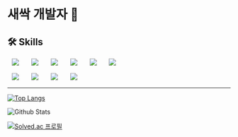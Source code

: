 <p align="center">

# 새싹 개발자 🌱

## 🛠 Skills 

<div>
<img src="https://img.shields.io/badge/React-61DAFB?style=flat-round&logo=React&logoColor=white" style="height : auto; margin-left : 10px; margin-right : 10px;"/></a>&nbsp;  
<img src="https://img.shields.io/badge/Redux-764ABC?style=flat-round&logo=Redux&logoColor=white" style="height : auto; margin-left : 10px; margin-right : 10px;"/></a>&nbsp;  
<img src="https://img.shields.io/badge/JavaScript-F7DF1E?style=flat-round&logo=JavaScript&logoColor=white" style="height : auto; margin-left : 10px; margin-right : 10px;"/></a>&nbsp;
<img src="https://img.shields.io/badge/TypeScript-3178C6?style=flat-round&logo=TypeScript&logoColor=white" style="height : auto; margin-left : 10px; margin-right : 10px;"/></a>&nbsp;
<img src="https://img.shields.io/badge/HTML5-E34F26?style=flat-round&logo=HTML5&logoColor=white" style="height : auto; margin-left : 10px; margin-right : 10px;"/></a>&nbsp;
<img src="https://img.shields.io/badge/CSS3-1572B6?style=flat-round&logo=CSS3&logoColor=white" style="height : auto; margin-left : 10px; margin-right : 10px;"/></a>&nbsp;
  
<img src="https://img.shields.io/badge/Java-007396?style=flat-round&logo=Java&logoColor=white" style="height : auto; margin-left : 10px; margin-right : 10px;"/>&nbsp;
<img src="https://img.shields.io/badge/Spring-6DB33F?style=flat-round&logo=Spring&logoColor=white" style="height : auto; margin-left : 10px; margin-right : 10px;"/>&nbsp;
<img src="https://img.shields.io/badge/MySQL-4479A1?style=flat-round&logo=MySQL&logoColor=white" style="height : auto; margin-left : 10px; margin-right : 10px;"/></a>&nbsp;
<img src="https://img.shields.io/badge/Oracle-00D182?style=flat-round&logo=Oracle&logoColor=white" style="height : auto; margin-left : 10px; margin-right : 10px;"/></a>&nbsp;

</div>

---
[![Top Langs](https://github-readme-stats.vercel.app/api/top-langs/?username=mmeat512&layout=compact&theme=dracula)](https://github.com/anuraghazra/github-readme-stats)

![Github Stats](https://github-readme-stats.vercel.app/api?username=mmeat512&show_icons=true&theme=dracula)

[![Solved.ac
프로필](http://mazassumnida.wtf/api/v2/generate_badge?boj=sss5162)](https://solved.ac/sss5162)
</p>
